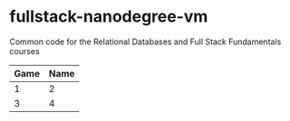 fullstack-nanodegree-vm
=============

Common code for the Relational Databases and Full Stack Fundamentals courses


Game|Name
-|-
1|2
3|4
